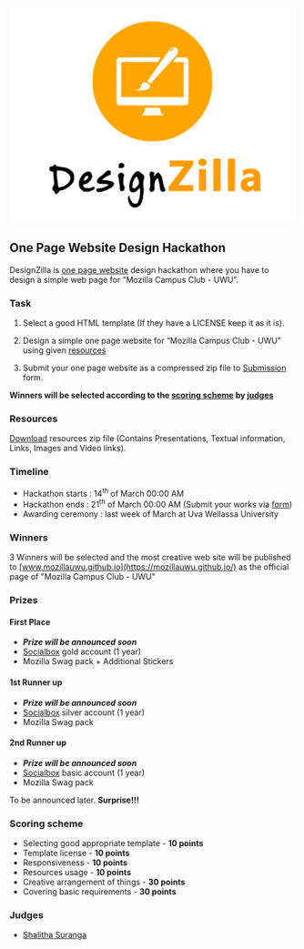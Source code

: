 <div align="center">
  <img src="deisgnzilla.png" style="width:600px;"  />
</div>

## One Page Website Design Hackathon

DesignZilla is [one page website](https://onepagelove.com/what-exactly-is-a-one-page-website) design hackathon where you have to design a simple web page for “Mozilla Campus Club - UWU”. 

### Task

1. Select a good HTML template (If they have a LICENSE keep it as it is). 

2. Design a simple one page website for “Mozilla Campus Club - UWU” using given [resources](#resources)

3. Submit your one page website as a compressed zip file to [Submission](submission) form.

**Winners will be selected according to the [scoring scheme](#scoring-scheme) by [judges](#judges)**

### Resources

[Download](download/DesignZillaResources.zip) resources zip file (Contains Presentations, Textual information, Links, Images and Video links).

### Timeline 

- Hackathon starts : 14<sup>th</sup> of March 00:00 AM
- Hackathon ends : 21<sup>th</sup> of March 00:00 AM (Submit your works via [form](submission))
- Awarding ceremony : last week of March at Uva Wellassa University 

### Winners 

3 Winners will be selected and the most creative web site will be published to [www.mozillauwu.github.io](https://mozillauwu.github.io/) as the official page of "Mozilla Campus Club - UWU"

### Prizes 

#### First Place

- ***Prize will be announced soon***
- [Socialbox](https://www.socialbox.co.com/pricing) gold account (1 year) 
- Mozilla Swag pack + Additional Stickers

#### 1st Runner up

- ***Prize will be announced soon***
- [Socialbox](https://www.socialbox.co.com/pricing)  silver account (1 year)
- Mozilla Swag pack

#### 2nd Runner up
- ***Prize will be announced soon***
- [Socialbox](https://www.socialbox.co.com/pricing)  basic account (1 year)
- Mozilla Swag pack


To be announced later. **Surprise!!!**


### Scoring scheme

- Selecting good appropriate template - __10 points__
- Template license - __10 points__
- Responsiveness - __10 points__
- Resources usage - __10 points__
- Creative arrangement of things - __30 points__
- Covering basic requirements - __30 points__

### Judges 

- [Shalitha Suranga](https://github.com/shalithasuranga)

